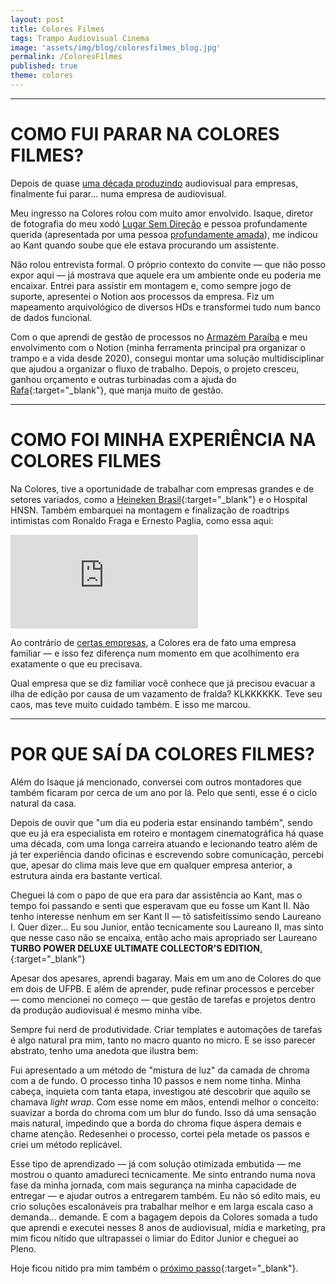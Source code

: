 ```yaml
---
layout: post
title: Colores Filmes
tags: Trampo Audiovisual Cinema
image: 'assets/img/blog/coloresfilmes_blog.jpg'
permalink: /ColoresFilmes
published: true
theme: colores
---
```


---

# COMO FUI PARAR NA COLORES FILMES?

Depois de quase [uma década produzindo](/tags/trampo/) audiovisual para empresas, finalmente fui parar... numa empresa de audiovisual.

Meu ingresso na Colores rolou com muito amor envolvido. Isaque, diretor de fotografia do meu xodó [Lugar Sem Direção](/LugarSemDirecao-LosCabrasGigantes) e pessoa profundamente querida (apresentada por uma pessoa [profundamente amada](/EntreQuasares&Supernovas)), me indicou ao Kant quando soube que ele estava procurando um assistente.

Não rolou entrevista formal. O próprio contexto do convite — que não posso expor aqui — já mostrava que aquele era um ambiente onde eu poderia me encaixar. Entrei para assistir em montagem e, como sempre jogo de suporte, apresentei o Notion aos processos da empresa. Fiz um mapeamento arquivológico de diversos HDs e transformei tudo num banco de dados funcional.

Com o que aprendi de gestão de processos no [Armazém Paraíba](/ArmazemParaiba) e meu envolvimento com o Notion (minha ferramenta principal pra organizar o trampo e a vida desde 2020), consegui montar uma solução multidisciplinar que ajudou a organizar o fluxo de trabalho. Depois, o projeto cresceu, ganhou orçamento e outras turbinadas com a ajuda do [Rafa](https://www.instagram.com/rcriativo){:target="_blank"}, que manja muito de gestão.

---

# COMO FOI MINHA EXPERIÊNCIA NA COLORES FILMES

Na Colores, tive a oportunidade de trabalhar com empresas grandes e de setores variados, como a [Heineken Brasil](https://www.youtube.com/watch?v=DIGGo9dNBoE&list=PL2ex3uSZMa5CHRVGxGuuf2pJRhBBUIKnp&ab_channel=ColoresFilmes){:target="_blank"} e o Hospital HNSN. Também embarquei na montagem e finalização de roadtrips intimistas com Ronaldo Fraga e Ernesto Paglia, como essa aqui:

<div class="videoWrapper">
    <iframe
        src="https://www.youtube.com/embed/mcPFfgXM9qM?si=Khp77nHokoP3xxL2"
        frameborder="0"
        allowfullscreen
        allow="accelerometer; autoplay; encrypted-media; gyroscope; picture-in-picture">
    </iframe>
</div>

Ao contrário de [certas empresas](/ArmazemParaiba), a Colores era de fato uma empresa familiar — e isso fez diferença num momento em que acolhimento era exatamente o que eu precisava.

Qual empresa que se diz familiar você conhece que já precisou evacuar a ilha de edição por causa de um vazamento de fralda? KLKKKKKK. Teve seu caos, mas teve muito cuidado também. E isso me marcou.

---

# POR QUE SAÍ DA COLORES FILMES?

Além do Isaque já mencionado, conversei com outros montadores que também ficaram por cerca de um ano por lá. Pelo que senti, esse é o ciclo natural da casa.

Depois de ouvir que "um dia eu poderia estar ensinando também", sendo que eu já era especialista em roteiro e montagem cinematográfica há quase uma década, com uma longa carreira atuando e lecionando teatro além de já ter experiência dando oficinas e escrevendo sobre comunicação, percebi que, apesar do clima mais leve que em qualquer empresa anterior, a estrutura ainda era bastante vertical.

Cheguei lá com o papo de que era para dar assistência ao Kant, mas o tempo foi passando e senti que esperavam que eu fosse um Kant II. Não tenho interesse nenhum em ser Kant II — tô satisfeitíssimo sendo Laureano I. Quer dizer... Eu sou Junior, então tecnicamente sou Laureano II, mas sinto que nesse caso não se encaixa, então acho mais apropriado ser Laureano **TURBO POWER DELUXE ULTIMATE COLLECTOR'S EDITION**[.](https://www.youtube.com/watch?v=8pKN0u-4jb4&ab_channel=HenriqueLuiz){:target="_blank"}

Apesar dos apesares, aprendi bagaray. Mais em um ano de Colores do que em dois de UFPB. E além de aprender, pude refinar processos e perceber — como mencionei no começo — que gestão de tarefas e projetos dentro da produção audiovisual é mesmo minha vibe.

Sempre fui nerd de produtividade. Criar templates e automações de tarefas é algo natural pra mim, tanto no macro quanto no micro. E se isso parecer abstrato, tenho uma anedota que ilustra bem:

Fui apresentado a um método de "mistura de luz" da camada de chroma com a de fundo. O processo tinha 10 passos e nem nome tinha. Minha cabeça, inquieta com tanta etapa, investigou até descobrir que aquilo se chamava *light wrap*. Com esse nome em mãos, entendi melhor o conceito: suavizar a borda do chroma com um blur do fundo. Isso dá uma sensação mais natural, impedindo que a borda do chroma fique áspera demais e chame atenção. Redesenhei o processo, cortei pela metade os passos e criei um método replicável.

Esse tipo de aprendizado — já com solução otimizada embutida — me mostrou o quanto amadureci tecnicamente. Me sinto entrando numa nova fase da minha jornada, com mais segurança na minha capacidade de entregar — e ajudar outros a entregarem também. Eu não só edito mais, eu crio soluções escalonáveis pra trabalhar melhor e em larga escala caso a demanda... demande. E com a bagagem depois da Colores somada a tudo que aprendi e executei nesses 8 anos de audiovisual, mídia e marketing, pra mim ficou nítido que ultrapassei o limiar do Editor Junior e cheguei ao Pleno.

Hoje ficou nítido pra mim também o [próximo passo](https://www.youtube.com/@canalpoligonal){:target="_blank"}.
